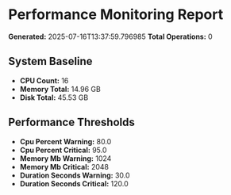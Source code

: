 # Performance Monitoring Report

**Generated:** 2025-07-16T13:37:59.796985
**Total Operations:** 0

## System Baseline

- **CPU Count:** 16
- **Memory Total:** 14.96 GB
- **Disk Total:** 45.53 GB

## Performance Thresholds

- **Cpu Percent Warning:** 80.0
- **Cpu Percent Critical:** 95.0
- **Memory Mb Warning:** 1024
- **Memory Mb Critical:** 2048
- **Duration Seconds Warning:** 30.0
- **Duration Seconds Critical:** 120.0
